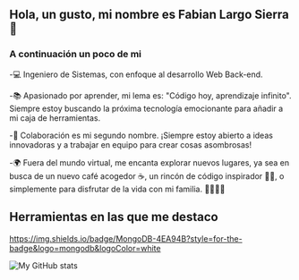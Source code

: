 ## Hola, un gusto, mi nombre es Fabian Largo Sierra 👋
### A continuación un poco de mi 


-💻 Ingeniero de Sistemas, con enfoque al desarrollo Web Back-end.

-📚 Apasionado por aprender, mi lema es: "Código hoy, aprendizaje infinito". Siempre estoy buscando la próxima tecnología emocionante para añadir a mi caja de herramientas.

-🤝 Colaboración es mi segundo nombre. ¡Siempre estoy abierto a ideas innovadoras y a trabajar en equipo para crear cosas asombrosas!

-🌍 Fuera del mundo virtual, me encanta explorar nuevos lugares, ya sea en busca de un nuevo café acogedor ☕, un rincón de código inspirador 🧙‍♂️, o simplemente para disfrutar de la vida con mi familia. 👨‍👩‍👧‍👦

## Herramientas en las que me destaco
https://img.shields.io/badge/MongoDB-4EA94B?style=for-the-badge&logo=mongodb&logoColor=white

![My GitHub stats](https://github-readme-stats.vercel.app/api?username=flsierra&show_icons=true&theme=gruvbox)

